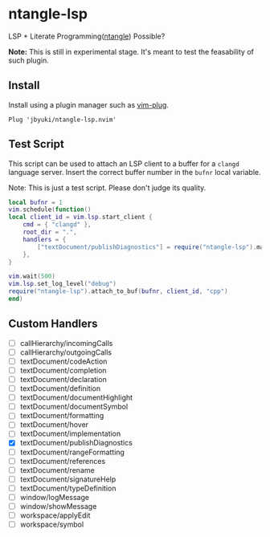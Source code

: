 ntangle-lsp
===========

LSP + Literate Programming([ntangle](https://github.com/jbyuki/ntangle.nvim)) Possible?

**Note:** This is still in experimental stage. It's meant to test the feasability of such plugin.

Install
-------

Install using a plugin manager such as [vim-plug](https://github.com/junegunn/vim-plug).

```
Plug 'jbyuki/ntangle-lsp.nvim'
```


Test Script
-----------

This script can be used to attach an LSP client to a buffer for a `clangd` language server.
Insert the correct buffer number in the `bufnr` local variable.

Note: This is just a test script. Please don't judge its quality.

```lua
local bufnr = 1
vim.schedule(function()
local client_id = vim.lsp.start_client {
	cmd = { "clangd" },
	root_dir = ".",
	handlers = {
		["textDocument/publishDiagnostics"] = require("ntangle-lsp").make_on_publish_diagnostics(bufnr),
	},
}

vim.wait(500)
vim.lsp.set_log_level("debug")
require("ntangle-lsp").attach_to_buf(bufnr, client_id, "cpp")
end)
```

Custom Handlers
---------------

* [ ] callHierarchy/incomingCalls
* [ ] callHierarchy/outgoingCalls
* [ ] textDocument/codeAction
* [ ] textDocument/completion
* [ ] textDocument/declaration
* [ ] textDocument/definition
* [ ] textDocument/documentHighlight
* [ ] textDocument/documentSymbol
* [ ] textDocument/formatting
* [ ] textDocument/hover
* [ ] textDocument/implementation
* [x] textDocument/publishDiagnostics
* [ ] textDocument/rangeFormatting
* [ ] textDocument/references
* [ ] textDocument/rename
* [ ] textDocument/signatureHelp
* [ ] textDocument/typeDefinition
* [ ] window/logMessage
* [ ] window/showMessage
* [ ] workspace/applyEdit
* [ ] workspace/symbol
